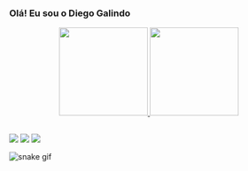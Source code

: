 ### Olá! Eu sou o Diego Galindo 

<div align="center">
  <a href="https://github.com/galindodiego">
  <img height="160em" src="https://github-readme-stats.vercel.app/api?username=galindodiego&show_icons=true&theme=dark&include_all_commits=true&count_private=true"/>
  <img height="160em" src="https://github-readme-stats.vercel.app/api/top-langs/?username=galindodiego&layout=compact&langs_count=7&theme=dark"/>
</div>
  
##  
 
<div

  <a href="https://www.instagram.com/_diegogalindo_/" target="_blank"><img src="https://img.shields.io/badge/-Instagram-%23E4405F?style=for-the-badge&logo=instagram&logoColor=white" target="_blank"></a>
  <a href = "mailto:diegogalindo84@gmail.com"><img src="https://img.shields.io/badge/-Gmail-%23333?style=for-the-badge&logo=gmail&logoColor=white" target="_blank"></a>
  <a href="https://www.linkedin.com/in/diego-galindo-moura/" target="_blank"><img src="https://img.shields.io/badge/-LinkedIn-%230077B5?style=for-the-badge&logo=linkedin&logoColor=white" target="_blank"></a> 
 
</div>

![snake gif](https://github.com/galindodiego/galindodiego/blob/output/github-contribution-grid-snake.svg)
